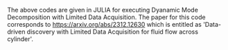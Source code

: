 The above codes are given in JULIA for executing Dyanamic Mode Decomposition with Limited Data Acquisition. The paper for this code corresponds to https://arxiv.org/abs/2312.12630 which is entitled as 'Data-driven discovery with Limited Data Acquisition for fluid flow across cylinder'.

